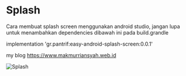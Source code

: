 # Splash
Cara membuat splash screen menggunakan android studio, jangan lupa untuk menambahkan dependencies dibawah ini pada build.grandle  

implementation 'gr.pantrif:easy-android-splash-screen:0.0.1'

my blog
https://www.makmurriansyah.web.id

![Splash](https://user-images.githubusercontent.com/35416610/61172405-267b0600-a5ae-11e9-940f-3f6b445bb74d.gif)
